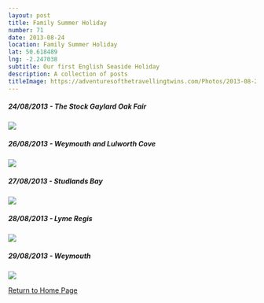 ```yaml
---
layout: post
title: Family Summer Holiday 
number: 71
date: 2013-08-24
location: Family Summer Holiday
lat: 50.618489
lng: -2.247038
subtitle: Our first English Seaside Holiday
description: A collection of posts
titleImage: https://adventuresofthetravellingtwins.com/Photos/2013-08-28-LymeRegis/IMG_3891.JPG
---
```


<h5>24/08/2013 - The Stock Gaylard Oak Fair</h5>
<a target="_blank" href="https://adventuresofthetravellingtwins.com/subposts/DorsetFair"><img src="https://adventuresofthetravellingtwins.com/Photos/2013-08-24-DorsetFair/DSCF2616.JPG" class="image3"></a>

<h5>26/08/2013 - Weymouth and Lulworth Cove</h5>
<a target="_blank" href="https://adventuresofthetravellingtwins.com/subposts/LulworthCove"><img src="https://adventuresofthetravellingtwins.com/Photos/2013-08-26-LulworthCove/P1000940.JPG" class="image3"></a>

<h5>27/08/2013 - Studlands Bay</h5>
<a target="_blank" href="https://adventuresofthetravellingtwins.com/subposts/Studlands"><img src="https://adventuresofthetravellingtwins.com/Photos/2013-08-27-Studland/IMG_3839.JPG" class="image3"></a>

<h5>28/08/2013 - Lyme Regis</h5>
<a target="_blank" href="https://adventuresofthetravellingtwins.com/subposts/LymeRegis"><img src="https://adventuresofthetravellingtwins.com/Photos/2013-08-28-LymeRegis/IMG_3891.JPG" class="image3"></a>

<h5>29/08/2013 - Weymouth</h5>
<a target="_blank" href="https://adventuresofthetravellingtwins.com/subposts/Weymouth"><img src="https://adventuresofthetravellingtwins.com/Photos/2013-08-29-Weymouth/P1010040.JPG" class="image3"></a>


<a href="https://adventuresofthetravellingtwins.com/">Return to Home Page</a>
